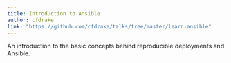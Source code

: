 ```yaml
---
title: Introduction to Ansible
author: cfdrake
link: "https://github.com/cfdrake/talks/tree/master/learn-ansible"
---
```


An introduction to the basic concepts behind reproducible deployments and Ansible.
